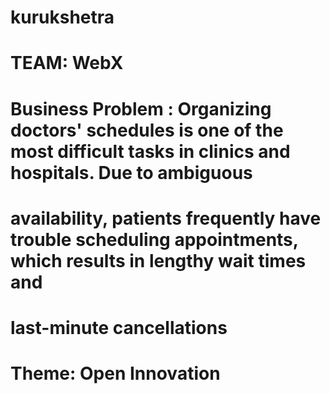 # kurukshetra

# TEAM: WebX
# Business Problem : Organizing doctors' schedules is one of the most difficult tasks in clinics and hospitals. Due to ambiguous
# availability, patients frequently have trouble scheduling appointments, which results in lengthy wait times and
# last-minute cancellations
# Theme: Open Innovation
